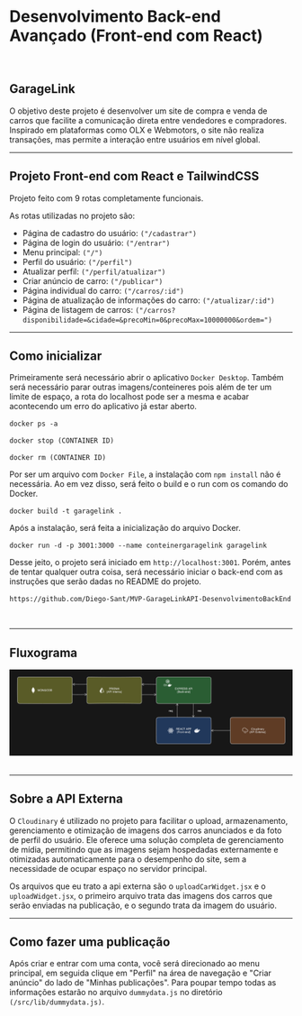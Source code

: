 # Desenvolvimento Back-end Avançado (Front-end com React)
  &nbsp;

## GarageLink

O objetivo deste projeto é desenvolver um site de compra e venda de carros que facilite a comunicação direta entre vendedores e compradores. Inspirado em plataformas como OLX e Webmotors, o site não realiza transações, mas permite a interação entre usuários em nível global.
    &nbsp;

---
## Projeto Front-end com React e TailwindCSS

Projeto feito com 9 rotas completamente funcionais.

As rotas utilizadas no projeto são: 

* Página de cadastro do usuário: `("/cadastrar")`
* Página de login do usuário: `("/entrar")`
* Menu principal: `("/")`
* Perfil do usuário: `("/perfil")`
* Atualizar perfil: `("/perfil/atualizar")`
* Criar anúncio de carro: `("/publicar")`
* Página individual do carro: `("/carros/:id")`
* Página de atualização de informações do carro: `("/atualizar/:id")`
* Página de listagem de carros: `("/carros?disponibilidade=&cidade=&precoMin=0&precoMax=10000000&ordem=")`
  &nbsp;

---
## Como inicializar

Primeiramente será necessário abrir o aplicativo `Docker Desktop`. Também será necessário parar outras imagens/conteineres pois além de ter um limite de espaço, a rota do localhost pode ser a mesma e acabar acontecendo um erro do aplicativo já estar aberto.

```
docker ps -a
```

```
docker stop (CONTAINER ID)
```

```
docker rm (CONTAINER ID)
```

Por ser um arquivo com `Docker File`, a instalação com `npm install` não é necessária. Ao em vez disso, será feito o build e o run com os comando do Docker.

```
docker build -t garagelink .
```

Após a instalação, será feita a inicialização do arquivo Docker.

```
docker run -d -p 3001:3000 --name conteinergaragelink garagelink
```

Desse jeito, o projeto será iniciado em `http://localhost:3001`. Porém, antes de tentar qualquer outra coisa, será necessário iniciar o back-end com as instruções que serão dadas no README do projeto.

```
https://github.com/Diego-Sant/MVP-GarageLinkAPI-DesenvolvimentoBackEnd
```
  &nbsp;

---
## Fluxograma

![Fluxograma feito no eraser.io](/public/readmeimage/fluxograma.png)
  &nbsp;

---
## Sobre a API Externa

O `Cloudinary` é utilizado no projeto para facilitar o upload, armazenamento, gerenciamento e otimização de imagens dos carros anunciados e da foto de perfil do usuário. Ele oferece uma solução completa de gerenciamento de mídia, permitindo que as imagens sejam hospedadas externamente e otimizadas automaticamente para o desempenho do site, sem a necessidade de ocupar espaço no servidor principal.

Os arquivos que eu trato a api externa são o `uploadCarWidget.jsx` e o `uploadWidget.jsx`, o primeiro arquivo trata das imagens dos carros que serão enviadas na publicação, e o segundo trata da imagem do usuário.
  &nbsp;

---
## Como fazer uma publicação

Após criar e entrar com uma conta, você será direcionado ao menu principal, em seguida clique em "Perfil" na área de navegação e "Criar anúncio" do lado de "Minhas publicações". Para poupar tempo todas as informações estarão no arquivo `dummydata.js` no diretório `(/src/lib/dummydata.js)`.
